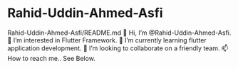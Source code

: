 # Rahid-Uddin-Ahmed-Asfi
Rahid-Uddin-Ahmed-Asfi/README.md
👋 Hi, I’m @Rahid-Uddin-Ahmed-Asfi.
👀 I’m interested in Flutter Framework.
🌱 I’m currently learning flutter application development.
💞️ I’m looking to collaborate on a friendly team.
📫 How to reach me.. See Below.
